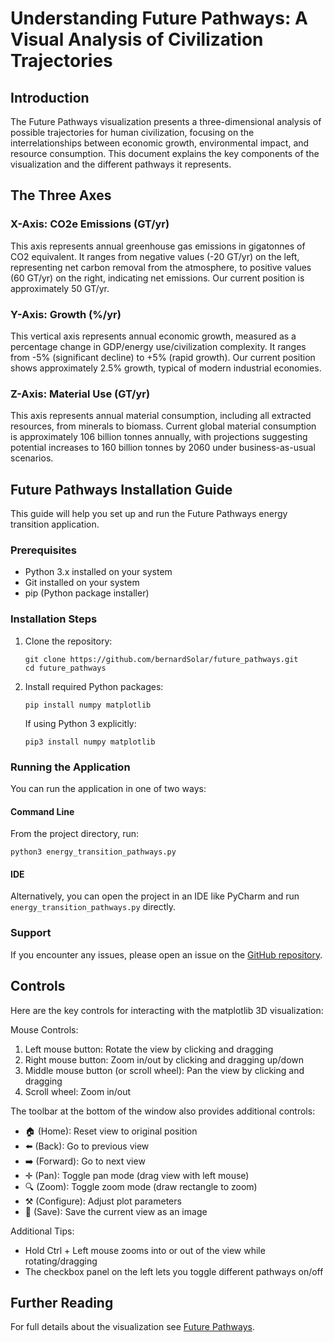 # Understanding Future Pathways: A Visual Analysis of Civilization Trajectories

## Introduction
The Future Pathways visualization presents a three-dimensional analysis of possible trajectories for human civilization, focusing on the interrelationships between economic growth, environmental impact, and resource consumption. This document explains the key components of the visualization and the different pathways it represents.

## The Three Axes

### X-Axis: CO2e Emissions (GT/yr)
This axis represents annual greenhouse gas emissions in gigatonnes of CO2 equivalent. It ranges from negative values (-20 GT/yr) on the left, representing net carbon removal from the atmosphere, to positive values (60 GT/yr) on the right, indicating net emissions. Our current position is approximately 50 GT/yr.

### Y-Axis: Growth (%/yr)
This vertical axis represents annual economic growth, measured as a percentage change in GDP/energy use/civilization complexity. It ranges from -5% (significant decline) to +5% (rapid growth). Our current position shows approximately 2.5% growth, typical of modern industrial economies.

### Z-Axis: Material Use (GT/yr)
This axis represents annual material consumption, including all extracted resources, from minerals to biomass. Current global material consumption is approximately 106 billion tonnes annually, with projections suggesting potential increases to 160 billion tonnes by 2060 under business-as-usual scenarios.

## Future Pathways Installation Guide

This guide will help you set up and run the Future Pathways energy transition application.

### Prerequisites

- Python 3.x installed on your system
- Git installed on your system
- pip (Python package installer)

### Installation Steps

1. Clone the repository:
   ```console
   git clone https://github.com/bernardSolar/future_pathways.git
   cd future_pathways
   ```

2. Install required Python packages:
   ```console
   pip install numpy matplotlib
   ```
   
   If using Python 3 explicitly:
   ```console
   pip3 install numpy matplotlib
   ```

### Running the Application

You can run the application in one of two ways:

#### Command Line
From the project directory, run:
```console
python3 energy_transition_pathways.py
```

#### IDE
Alternatively, you can open the project in an IDE like PyCharm and run `energy_transition_pathways.py` directly.

### Support

If you encounter any issues, please open an issue on the [GitHub repository](https://github.com/bernardSolar/future_pathways).

## Controls
Here are the key controls for interacting with the matplotlib 3D visualization:

Mouse Controls:
1. Left mouse button: Rotate the view by clicking and dragging
2. Right mouse button: Zoom in/out by clicking and dragging up/down
3. Middle mouse button (or scroll wheel): Pan the view by clicking and dragging
4. Scroll wheel: Zoom in/out

The toolbar at the bottom of the window also provides additional controls:
- 🏠 (Home): Reset view to original position
- ⬅️ (Back): Go to previous view
- ➡️ (Forward): Go to next view
- ✛ (Pan): Toggle pan mode (drag view with left mouse)
- 🔍 (Zoom): Toggle zoom mode (draw rectangle to zoom)
- ⚒️ (Configure): Adjust plot parameters
- 💾 (Save): Save the current view as an image

Additional Tips:
- Hold Ctrl + Left mouse zooms into or out of the view while rotating/dragging
- The checkbox panel on the left lets you toggle different pathways on/off

## Further Reading
For full details about the visualization see [Future Pathways](docs/future_pathways.md).


